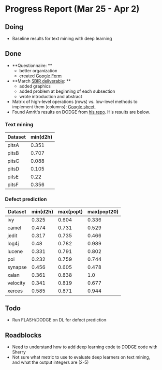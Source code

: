# Progress Report (Mar 25 - Apr 2)

## Doing

* Baseline results for text mining with deep learning

## Done

* **Questionnaire: ** 
    * better organization
    * created [Google Form](https://docs.google.com/forms/d/1dZ9mb_-oFuI2WS_9had78CwFs7Ra0lQdUvPlXVkgwoM/edit?usp=sharing)
* **March [SBIR deliverable](https://www.overleaf.com/9581451812jgbhxfmjwwfc): ** 
    * added graphics
    * added problem at beginning of each subsection
    * wrote introduction and abstract
* Matrix of high-level operations (rows) vs. low-level methods to implement them (columns): [Google sheet](https://docs.google.com/spreadsheets/d/1ffMFZ2A10wEdqtJDm-ADXCOIHCf8fLnQs1M0VuPyxnQ/edit?usp=sharing).
* Found Amrit's results on DODGE from [his repo](https://tiny.cc/dodge2020). His results are below.

### Text mining

| **Dataset** | min(d2h) |
| ----------- | -------- |
| pitsA       | 0.351    |
| pitsB       | 0.707    |
| pitsC       | 0.088    |
| pitsD       | 0.105    |
| pitsE       | 0.22     |
| pitsF       | 0.356    |

### Defect prediction

| Dataset  | min(d2h) | max(popt) | max(popt20) |
| -------- | -------- | --------- | ----------- |
| ivy      | 0.325    | 0.604     | 0.336       |
| camel    | 0.474    | 0.731     | 0.529       |
| jedit    | 0.317    | 0.735     | 0.466       |
| log4j    | 0.48     | 0.782     | 0.989       |
| lucene   | 0.331    | 0.791     | 0.802       |
| poi      | 0.232    | 0.759     | 0.744       |
| synapse  | 0.456    | 0.605     | 0.478       |
| xalan    | 0.361    | 0.838     | 1.0         |
| velocity | 0.341    | 0.819     | 0.677       |
| xerces   | 0.585    | 0.871     | 0.944       |

## Todo

* Run FLASH/DODGE on DL for defect prediction

## Roadblocks

* Need to understand how to add deep learning code to DODGE code with Sherry
* Not sure what metric to use to evaluate deep learners on text mining, and what the output integers are (2-5)